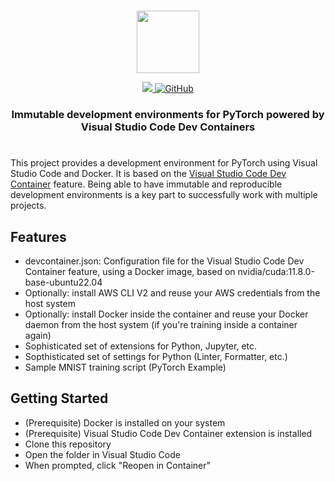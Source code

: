 <p align="center">
    <br>
    <img src="https://ms-vscode-remote.gallerycdn.vsassets.io/extensions/ms-vscode-remote/remote-containers/0.279.0/1675955537911/Microsoft.VisualStudio.Services.Icons.Default" width="100"/>
    <br>
<p>
<p align="center">
    <a href="https://github.com/badges/shields/generate">
        <img src="https://img.shields.io/badge/use%20this-template-blue?logo=github">
    </a>
    <a href="https://github.com/dennisbappert/ml-in-devcontainers/blob/main/LICENSE">
        <img alt="GitHub" src="https://img.shields.io/badge/license-MIT-blue?color=red">
    </a>
</p>

<h3 align="center">
    <p>Immutable development environments for PyTorch powered by Visual Studio Code Dev Containers</p>
</h3>

#

This project provides a development environment for PyTorch using Visual Studio Code and Docker. It is based on the [Visual Studio Code Dev Container](https://github.com/Microsoft/vscode-remote-release) feature.
Being able to have immutable and reproducible development environments is a key part to successfully work with multiple projects.

## Features
- devcontainer.json: Configuration file for the Visual Studio Code Dev Container feature, using a Docker image, based on nvidia/cuda:11.8.0-base-ubuntu22.04
- Optionally: install AWS CLI V2 and reuse your AWS credentials from the host system
- Optionally: install Docker inside the container and reuse your Docker daemon from the host system (if you're training inside a container again)
- Sophisticated set of extensions for Python, Jupyter, etc.
- Sopthisticated set of settings for Python (Linter, Formatter, etc.)
- Sample MNIST training script (PyTorch Example)

## Getting Started
- (Prerequisite) Docker is installed on your system
- (Prerequisite) Visual Studio Code Dev Container extension is installed
- Clone this repository
- Open the folder in Visual Studio Code
- When prompted, click "Reopen in Container"